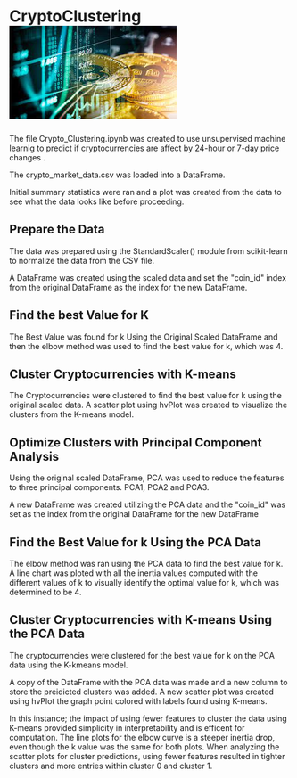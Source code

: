 # CryptoClustering![Alt text](download-1.jpg)

The file Crypto_Clustering.ipynb was created to use unsupervised machine learnig to predict if cryptocurrencies are affect by 24-hour or 7-day price changes .

The crypto_market_data.csv was loaded into a DataFrame.

Initial summary statistics were ran and a plot was created from the data to see what the data looks like before proceeding.

## Prepare the Data

The data was prepared using the StandardScaler() module from scikit-learn to normalize the data from the CSV file.

A DataFrame was created using the scaled data and set the "coin_id" index from the original DataFrame as the index for the new DataFrame.

## Find the best Value for K

The Best Value was found for k Using the Original Scaled DataFrame and then the elbow method was used to find the best value for k, which was 4.

## Cluster Cryptocurrencies with K-means

The Cryptocurrencies were clustered to find the best value for k using the original scaled data. A scatter plot using hvPlot was created to visualize the clusters from the K-means model.

## Optimize Clusters with Principal Component Analysis

Using the original scaled DataFrame, PCA was used to reduce the features to three principal components. PCA1, PCA2 and PCA3.

A new DataFrame was created utilizing the PCA data and the "coin_id" was set as the index from the original DataFrame for the new DataFrame

## Find the Best Value for k Using the PCA Data

The elbow method was ran using the PCA data to find the best value for k. A line chart was ploted with all the inertia values computed with the different values of k to visually identify the optimal value for k, which was determined to be 4.

## Cluster Cryptocurrencies with K-means Using the PCA Data

The cryptocurrencies were clustered for the best value for k on the PCA data using the K-kmeans model.

A copy of the DataFrame with the PCA data was made and a new column to store the preidicted clusters was added. A new scatter plot was created using hvPlot the graph point colored with labels found using K-means.

In this instance; the impact of using fewer features to cluster the data using K-means provided simplicity in interpretability and is efficent for computation. The line plots for the elbow curve is a steeper inertia drop, even though the k value was the same for both plots. When analyzing the scatter plots for cluster predictions, using fewer features resulted in tighter clusters and more entries within cluster 0 and cluster 1.
